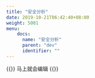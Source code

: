 ```yaml
---
title: "安全分析"
date: 2019-10-21T06:42:40+08:00
weight: 5001
menu:
    docs:
      name: "安全分析"
      parent: "dev"
      identifier: ""
---
```



{{<adm type="tip" title="提醒" >}}
马上就会编辑
{{</adm >}}